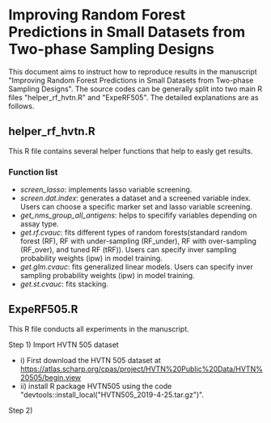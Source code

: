 # Improving Random Forest Predictions in Small Datasets from Two-phase Sampling Designs

This document aims to instruct how to reproduce results in the manuscript "Improving Random Forest Predictions in Small Datasets from Two-phase Sampling Designs". The source codes can be generally split into two main R files "helper_rf_hvtn.R" and "ExpeRF505". The detailed explanations are as follows.

## helper_rf_hvtn.R
This R file contains several helper functions that help to easly get results.

### Function list
- *screen_lasso*: implements lasso variable screening.
- *screen.dat.index*: generates a dataset and a screened variable index. Users can choose a specific marker set and lasso variable screening.
- *get_nms_group_all_antigens*: helps to specifify variables depending on assay type.
- *get.rf.cvauc*: fits different types of random forests(standard random forest (RF), RF with under-sampling (RF_under), RF with over-sampling (RF_over), and tuned RF (tRF)). Users can specify inver sampling probability weights (ipw) in model training.
- *get.glm.cvauc*: fits generalized linear models. Users can specify inver sampling probability weights (ipw) in model training.
- *get.st.cvauc*: fits stacking. 

## ExpeRF505.R
This R file conducts all experiments in the manuscript.

Step 1) Import HVTN 505 dataset
- i) First download the HVTN 505 dataset at https://atlas.scharp.org/cpas/project/HVTN%20Public%20Data/HVTN%20505/begin.view
- ii) install R package HVTN505 using the code "devtools::install_local("HVTN505_2019-4-25.tar.gz")".

Step 2) 
